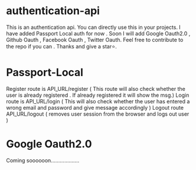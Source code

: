 # authentication-api
This is an authentication api. You can directly use this in your projects.
I have added Passport Local auth for now . Soon I will add Google Oauth2.0 , Github Oauth , Facebook Oauth , Twitter Oauth. 
Feel free to contribute to the repo if you can . Thanks and give a star⭐.


# Passport-Local
Register route is API_URL/register ( This route will also check whether the user is already registered . If already registered it will show the msg.)
Login route is API_URL/login ( This will also check whether the user has entered a wrong email and password and give message accordingly ) 
Logout route API_URL/logout ( removes user session from the browser and logs out user ) 


# Google Oauth2.0
Coming soooooon...................
